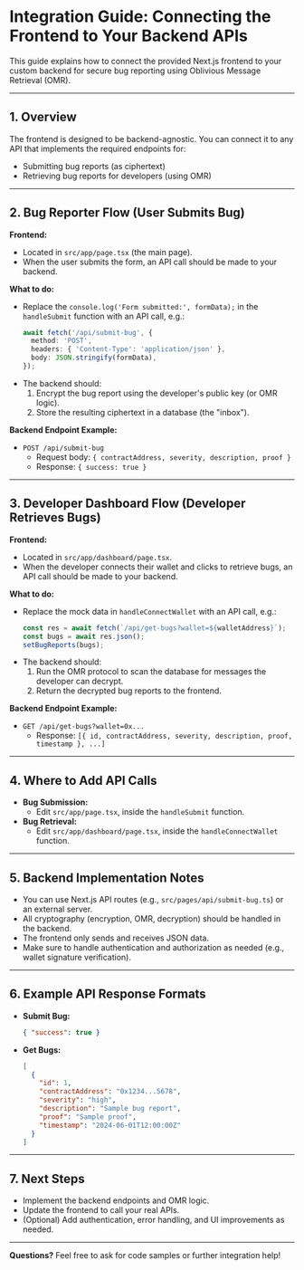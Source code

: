 # Integration Guide: Connecting the Frontend to Your Backend APIs

This guide explains how to connect the provided Next.js frontend to your custom backend for secure bug reporting using Oblivious Message Retrieval (OMR).

---

## 1. Overview

The frontend is designed to be backend-agnostic. You can connect it to any API that implements the required endpoints for:
- Submitting bug reports (as ciphertext)
- Retrieving bug reports for developers (using OMR)

---

## 2. Bug Reporter Flow (User Submits Bug)

**Frontend:**
- Located in `src/app/page.tsx` (the main page).
- When the user submits the form, an API call should be made to your backend.

**What to do:**
- Replace the `console.log('Form submitted:', formData);` in the `handleSubmit` function with an API call, e.g.:
  ```ts
  await fetch('/api/submit-bug', {
    method: 'POST',
    headers: { 'Content-Type': 'application/json' },
    body: JSON.stringify(formData),
  });
  ```
- The backend should:
  1. Encrypt the bug report using the developer's public key (or OMR logic).
  2. Store the resulting ciphertext in a database (the "inbox").

**Backend Endpoint Example:**
- `POST /api/submit-bug`
  - Request body: `{ contractAddress, severity, description, proof }`
  - Response: `{ success: true }`

---

## 3. Developer Dashboard Flow (Developer Retrieves Bugs)

**Frontend:**
- Located in `src/app/dashboard/page.tsx`.
- When the developer connects their wallet and clicks to retrieve bugs, an API call should be made to your backend.

**What to do:**
- Replace the mock data in `handleConnectWallet` with an API call, e.g.:
  ```ts
  const res = await fetch(`/api/get-bugs?wallet=${walletAddress}`);
  const bugs = await res.json();
  setBugReports(bugs);
  ```
- The backend should:
  1. Run the OMR protocol to scan the database for messages the developer can decrypt.
  2. Return the decrypted bug reports to the frontend.

**Backend Endpoint Example:**
- `GET /api/get-bugs?wallet=0x...`
  - Response: `[{ id, contractAddress, severity, description, proof, timestamp }, ...]`

---

## 4. Where to Add API Calls

- **Bug Submission:**
  - Edit `src/app/page.tsx`, inside the `handleSubmit` function.
- **Bug Retrieval:**
  - Edit `src/app/dashboard/page.tsx`, inside the `handleConnectWallet` function.

---

## 5. Backend Implementation Notes

- You can use Next.js API routes (e.g., `src/pages/api/submit-bug.ts`) or an external server.
- All cryptography (encryption, OMR, decryption) should be handled in the backend.
- The frontend only sends and receives JSON data.
- Make sure to handle authentication and authorization as needed (e.g., wallet signature verification).

---

## 6. Example API Response Formats

- **Submit Bug:**
  ```json
  { "success": true }
  ```
- **Get Bugs:**
  ```json
  [
    {
      "id": 1,
      "contractAddress": "0x1234...5678",
      "severity": "high",
      "description": "Sample bug report",
      "proof": "Sample proof",
      "timestamp": "2024-06-01T12:00:00Z"
    }
  ]
  ```

---

## 7. Next Steps

- Implement the backend endpoints and OMR logic.
- Update the frontend to call your real APIs.
- (Optional) Add authentication, error handling, and UI improvements as needed.

---

**Questions?**
Feel free to ask for code samples or further integration help! 